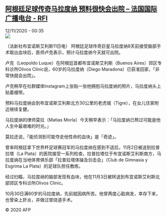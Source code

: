 <!--1605146112000-->
[阿根廷足球传奇马拉度纳 预料很快会出院 – 法国国际广播电台 - RFI](http://www.rfi.fr//cn/contenu/20201112-%E9%98%BF%E6%A0%B9%E5%BB%B7%E8%B6%B3%E7%90%83%E4%BC%A0%E5%A5%87%E9%A9%AC%E6%8B%89%E5%BA%A6%E7%BA%B3-%E9%A2%84%E6%96%99%E5%BE%88%E5%BF%AB%E4%BC%9A%E5%87%BA%E9%99%A2)
------

<div>12/11/2020 - 00:35</div><img src="https://s.rfi.fr/media/display/2d9ce128-247a-11eb-97c4-005056bff430/w:310/p:16x9/int0004b.201112073502.jpg"><div class="t-content__body u-clearfix"><p>（法新社布宜诺斯艾利斯11日电）    阿根廷足球传奇巨星马拉度纳8天前接受脑部手术取出血块后，医师卢克表示，预计马拉度纳今天就可出院。</p><p>    卢克（Leopoldo Luque）在阿根廷首都布宜诺斯艾利斯（Buenos Aires）郊区专科诊所Olivos Clinic说，60岁的马拉度纳（Diego Maradona）已获准回家，「非常快就会出院」。</p><p>    卢克稍早在社群媒体Instagram上张贴一张他拥抱马拉度纳的照片，马拉度纳头上贴着绷带。</p><p>    预料马拉度纳会到布宜诺斯艾利斯北方30公里的老虎城（Tigre），在女儿住家附近继续复健。</p><p>    马拉度纳的律师莫拉（Matias Morla）今天稍早表示：「马拉度纳已熬过可能是他人生中最艰难的时光。」</p><p>    莫拉还说，「能侦测到可能夺走他性命的血块」是「奇迹」。</p><p>    曾率阿根廷拿下世界杯足球赛冠军的马拉度纳在感到不适后，11月2日被送到拉普拉塔（La Plata）的医院接受一系列检查。拉普拉塔位于布宜诺斯艾利斯南方，马拉度纳在当地体育俱乐部「拉普拉塔体操及剑击会」（Club de Gimnasia y Esgrima La Plata）的足球队担任教练。</p><p>    经过扫瞄，马拉度纳的脑部发现有血块，他在11月3日被转送到布宜诺斯艾利斯北部郊区专科诊所Olivos Clinic。</p><p>    10月30日满60岁的马拉度纳，先前就因病所苦。他曾两度心脏病发，幸存下来，也曾染上肝炎，并做过胃绕道手术。</p><p class="t-copyright">© 2020 AFP</p>        </div>
